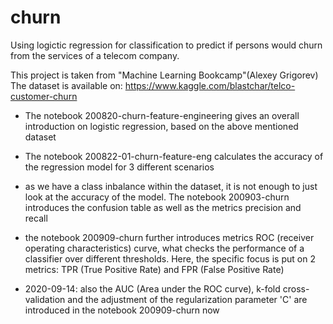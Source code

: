 # churn
Using logictic regression for classification to predict if persons would churn from the services of a telecom company.

This project is taken from "Machine Learning Bookcamp"(Alexey Grigorev)
The dataset is available on: https://www.kaggle.com/blastchar/telco-customer-churn

* The notebook 200820-churn-feature-engineering gives an overall introduction on logistic regression, based on the above mentioned dataset
* The notebook 200822-01-churn-feature-eng calculates the accuracy of the regression model for 3 different scenarios
* as we have a class inbalance within the dataset, it is not enough to just look at the accuracy of the model. The notebook 200903-churn introduces the confusion table as well as the metrics precision and recall
* the notebook 200909-churn further introduces metrics ROC (receiver operating characteristics) curve, what checks the performance of a classifier over different thresholds. Here, the specific focus is put on 2 metrics: TPR (True Positive Rate) and FPR (False Positive Rate)

* 2020-09-14: also the AUC (Area under the ROC curve), k-fold cross-validation and the adjustment of the regularization parameter 'C' are introduced in the notebook 200909-churn now
